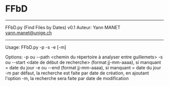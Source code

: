 # FFbD

---------------------------------------------------------

FFbD.py (Find Files by Dates) v0.1
Auteur: Yann MANET <yann.manet@unige.ch>

---------------------------------------------------------

Usage: FFbD.py -p <path> -s <startdate> -e <enddate> [-m]

Options:
        -p ou --path    <chemin du répertoire à analyser entre guillemets>
        -s ou --start   <date de début de recherche> (format jj-mm-aaaa), si manquant = date du jour
        -e ou --end     <date de fin de recherche> (format jj-mm-aaaa), si manquant = date du jour
        -m  par défaut, la recherche est faite par date de création, en ajoutant l'option -m, la recherche sera faite par date de modification
